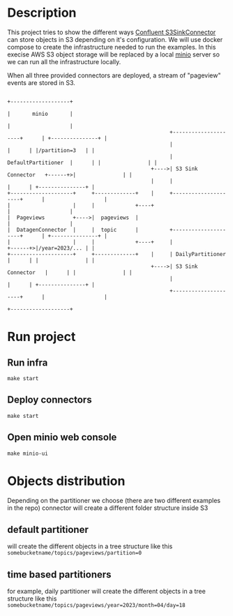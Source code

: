 
# Description
This project tries to show the different ways [Confluent S3SinkConnector](https://docs.confluent.io/kafka-connectors/s3-sink/current/overview.html) can store objects in S3 depending on it's configuration. We will use docker compose to create the infrastructure needed to run the examples. In this execise AWS S3 object storage will be replaced by a local [minio](https://min.io/) server so we can run all the infrastructure locally.

When all three provided connectors are deployed, a stream of "pageview" events are stored in S3.


```
                                                                                 +-------------------+
                                                                                 |       minio       |
                                                                                 |                   |
                                                    +---------------------+      | +---------------+ |
                                                    |                     |      | |/partition=3   | |
                                                    | DefaultPartitioner  |      | |               | |
                                              +---->| S3 Sink Connector   +------+>|               | |
                                              |     |                     |      | +---------------+ |
+--------------------+     +-------------+    |     +---------------------+      |                   |
|                    |     |             +----+                                  |                   |
|  Pageviews         +---->|  pageviews  |                                       |                   |
|  DatagenConnector  |     |  topic      |          +---------------------+      | +---------------+ |
|                    |     |             +----+     |                     +------+>|/year=2023/... | |
+--------------------+     +-------------+    |     | DailyPartitioner    |      | |               | |
                                              +---->| S3 Sink Connector   |      | |               | |
                                                    |                     |      | +---------------+ |
                                                    +---------------------+      |                   |
                                                                                 +-------------------+
```

# Run project
## Run infra
```shell
make start
```
## Deploy connectors
```shell
make start
```
## Open minio web console
```shell
make minio-ui
```

# Objects distribution
Depending on the partitioner we choose (there are two different examples in the repo) connector will create a different folder structure inside S3
## default partitioner
will create the different objects in a tree structure like this
`somebucketname/topics/pageviews/partition=0`
## time based partitioners
for example, daily partitioner will create the different objects in a tree structure like this
`somebucketname/topics/pageviews/year=2023/month=04/day=18`